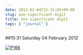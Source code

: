 ```yaml
---
date: 2012-02-04T15:31:03+09:00
slug: one-significant-digit
title: one significant digit
tags: [ "journal" ]
---
```


##15:31 Saturday 04 February 2012

[![P166](http://getfile1.posterous.com/getfile/files.posterous.com/thunderrabbit/unnzwAnBFoqnFdFvvrcfalyvEkFbnxthGCqIsHocaldnylapcoBCylvDalsp/p166.jpg.scaled500.jpg)](http://getfile0.posterous.com/getfile/files.posterous.com/thunderrabbit/unnzwAnBFoqnFdFvvrcfalyvEkFbnxthGCqIsHocaldnylapcoBCylvDalsp/p166.jpg.scaled1000.jpg)
